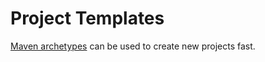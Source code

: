 # Project Templates

[Maven archetypes][archetypes] can be used to create new projects fast.

[archetypes]: ../maven/archetypes.md
